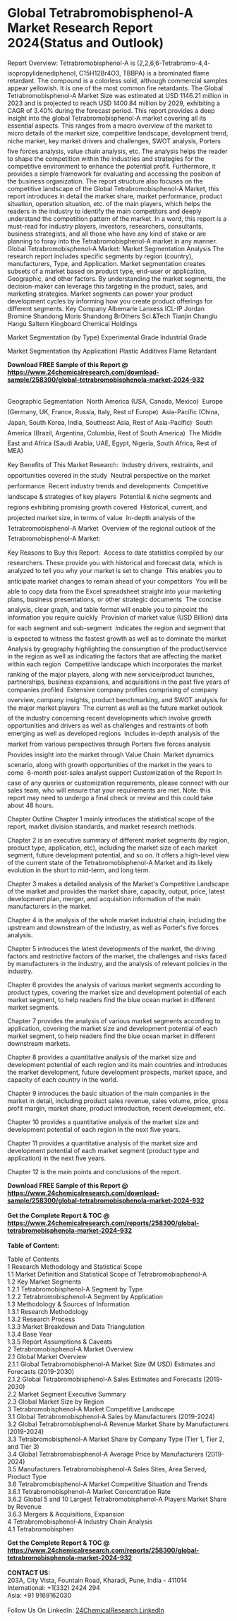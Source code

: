 <h1>Global Tetrabromobisphenol-A Market Research Report 2024(Status and Outlook)</h1><p>Report Overview:
Tetrabromobisphenol-A is (2,2,6,6-Tetrabromo-4,4-isopropylidenediphenol, C15H12Br4O3, TBBPA) is a brominated flame retardant. The compound is a colorless solid, although commercial samples appear yellowish. It is one of the most common fire retardants.
The Global Tetrabromobisphenol-A Market Size was estimated at USD 1146.21  million in 2023 and is projected to reach USD 1400.84  million by 2029, exhibiting a CAGR of 3.40% during the forecast period. 
This report provides a deep insight into the global Tetrabromobisphenol-A market covering all its essential aspects. This ranges from a macro overview of the market to micro details of the market size, competitive landscape, development trend, niche market, key market drivers and challenges, SWOT analysis, Porters five forces analysis, value chain analysis, etc. 
The analysis helps the reader to shape the competition within the industries and strategies for the competitive environment to enhance the potential profit. Furthermore, it provides a simple framework for evaluating and accessing the position of the business organization. The report structure also focuses on the competitive landscape of the Global Tetrabromobisphenol-A Market, this report introduces in detail the market share, market performance, product situation, operation situation, etc. of the main players, which helps the readers in the industry to identify the main competitors and deeply understand the competition pattern of the market.
In a word, this report is a must-read for industry players, investors, researchers, consultants, business strategists, and all those who have any kind of stake or are planning to foray into the Tetrabromobisphenol-A market in any manner.
Global Tetrabromobisphenol-A Market: Market Segmentation Analysis
The research report includes specific segments by region (country), manufacturers, Type, and Application. Market segmentation creates subsets of a market based on product type, end-user or application, Geographic, and other factors. By understanding the market segments, the decision-maker can leverage this targeting in the product, sales, and marketing strategies. Market segments can power your product development cycles by informing how you create product offerings for different segments.
Key Company
Albemarle
Lanxess
ICL-IP
Jordan Bromine
Shandong Moris
Shandong BrOthers Sci.&amp;Tech
Tianjin Changlu Hangu Saltern
Kingboard Chemical Holdings</p><p>
Market Segmentation (by Type)
Experimental Grade
Industrial Grade</p><p>
Market Segmentation (by Application)
Plastic Additives
Flame Retardant</p><div><b>Download FREE Sample of this Report @ 
            <a href="https://www.24chemicalresearch.com/download-sample/258300/global-tetrabromobisphenola-market-2024-932">
            https://www.24chemicalresearch.com/download-sample/258300/global-tetrabromobisphenola-market-2024-932</a></b></div><br><p>
Geographic Segmentation
 North America (USA, Canada, Mexico)
 Europe (Germany, UK, France, Russia, Italy, Rest of Europe)
 Asia-Pacific (China, Japan, South Korea, India, Southeast Asia, Rest of Asia-Pacific)
 South America (Brazil, Argentina, Columbia, Rest of South America)
 The Middle East and Africa (Saudi Arabia, UAE, Egypt, Nigeria, South Africa, Rest of MEA)</p><p>
Key Benefits of This Market Research:
 Industry drivers, restraints, and opportunities covered in the study
 Neutral perspective on the market performance
 Recent industry trends and developments
 Competitive landscape &amp; strategies of key players
 Potential &amp; niche segments and regions exhibiting promising growth covered
 Historical, current, and projected market size, in terms of value
 In-depth analysis of the Tetrabromobisphenol-A Market
 Overview of the regional outlook of the Tetrabromobisphenol-A Market:</p><p>
Key Reasons to Buy this Report:
 Access to date statistics compiled by our researchers. These provide you with historical and forecast data, which is analyzed to tell you why your market is set to change
 This enables you to anticipate market changes to remain ahead of your competitors
 You will be able to copy data from the Excel spreadsheet straight into your marketing plans, business presentations, or other strategic documents
 The concise analysis, clear graph, and table format will enable you to pinpoint the information you require quickly
 Provision of market value (USD Billion) data for each segment and sub-segment
 Indicates the region and segment that is expected to witness the fastest growth as well as to dominate the market
 Analysis by geography highlighting the consumption of the product/service in the region as well as indicating the factors that are affecting the market within each region
 Competitive landscape which incorporates the market ranking of the major players, along with new service/product launches, partnerships, business expansions, and acquisitions in the past five years of companies profiled
 Extensive company profiles comprising of company overview, company insights, product benchmarking, and SWOT analysis for the major market players
 The current as well as the future market outlook of the industry concerning recent developments which involve growth opportunities and drivers as well as challenges and restraints of both emerging as well as developed regions
 Includes in-depth analysis of the market from various perspectives through Porters five forces analysis
 Provides insight into the market through Value Chain
 Market dynamics scenario, along with growth opportunities of the market in the years to come
 6-month post-sales analyst support
Customization of the Report
In case of any queries or customization requirements, please connect with our sales team, who will ensure that your requirements are met.
Note: this report may need to undergo a final check or review and this could take about 48 hours.</p><p>
Chapter Outline
Chapter 1 mainly introduces the statistical scope of the report, market division standards, and market research methods.</p><p>
Chapter 2 is an executive summary of different market segments (by region, product type, application, etc), including the market size of each market segment, future development potential, and so on. It offers a high-level view of the current state of the Tetrabromobisphenol-A Market and its likely evolution in the short to mid-term, and long term.</p><p>
Chapter 3 makes a detailed analysis of the Market's Competitive Landscape of the market and provides the market share, capacity, output, price, latest development plan, merger, and acquisition information of the main manufacturers in the market.</p><p>
Chapter 4 is the analysis of the whole market industrial chain, including the upstream and downstream of the industry, as well as Porter's five forces analysis.</p><p>
Chapter 5 introduces the latest developments of the market, the driving factors and restrictive factors of the market, the challenges and risks faced by manufacturers in the industry, and the analysis of relevant policies in the industry.</p><p>
Chapter 6 provides the analysis of various market segments according to product types, covering the market size and development potential of each market segment, to help readers find the blue ocean market in different market segments.</p><p>
Chapter 7 provides the analysis of various market segments according to application, covering the market size and development potential of each market segment, to help readers find the blue ocean market in different downstream markets.</p><p>
Chapter 8 provides a quantitative analysis of the market size and development potential of each region and its main countries and introduces the market development, future development prospects, market space, and capacity of each country in the world.</p><p>
Chapter 9 introduces the basic situation of the main companies in the market in detail, including product sales revenue, sales volume, price, gross profit margin, market share, product introduction, recent development, etc.</p><p>
Chapter 10 provides a quantitative analysis of the market size and development potential of each region in the next five years.</p><p>
Chapter 11 provides a quantitative analysis of the market size and development potential of each market segment (product type and application) in the next five years.</p><p>
Chapter 12 is the main points and conclusions of the report.</p><p>
	
</p><div><b>Download FREE Sample of this Report @ 
            <a href="https://www.24chemicalresearch.com/download-sample/258300/global-tetrabromobisphenola-market-2024-932">
            https://www.24chemicalresearch.com/download-sample/258300/global-tetrabromobisphenola-market-2024-932</a></b></div><br><div><b>Get the Complete Report & TOC @ 
            <a href="https://www.24chemicalresearch.com/reports/258300/global-tetrabromobisphenola-market-2024-932">
            https://www.24chemicalresearch.com/reports/258300/global-tetrabromobisphenola-market-2024-932</a></b></div><br>
            <b>Table of Content:</b><p>Table of Contents<br />
1 Research Methodology and Statistical Scope<br />
1.1 Market Definition and Statistical Scope of Tetrabromobisphenol-A<br />
1.2 Key Market Segments<br />
1.2.1 Tetrabromobisphenol-A Segment by Type<br />
1.2.2 Tetrabromobisphenol-A Segment by Application<br />
1.3 Methodology & Sources of Information<br />
1.3.1 Research Methodology<br />
1.3.2 Research Process<br />
1.3.3 Market Breakdown and Data Triangulation<br />
1.3.4 Base Year<br />
1.3.5 Report Assumptions & Caveats<br />
2 Tetrabromobisphenol-A Market Overview<br />
2.1 Global Market Overview<br />
2.1.1 Global Tetrabromobisphenol-A Market Size (M USD) Estimates and Forecasts (2019-2030)<br />
2.1.2 Global Tetrabromobisphenol-A Sales Estimates and Forecasts (2019-2030)<br />
2.2 Market Segment Executive Summary<br />
2.3 Global Market Size by Region<br />
3 Tetrabromobisphenol-A Market Competitive Landscape<br />
3.1 Global Tetrabromobisphenol-A Sales by Manufacturers (2019-2024)<br />
3.2 Global Tetrabromobisphenol-A Revenue Market Share by Manufacturers (2019-2024)<br />
3.3 Tetrabromobisphenol-A Market Share by Company Type (Tier 1, Tier 2, and Tier 3)<br />
3.4 Global Tetrabromobisphenol-A Average Price by Manufacturers (2019-2024)<br />
3.5 Manufacturers Tetrabromobisphenol-A Sales Sites, Area Served, Product Type<br />
3.6 Tetrabromobisphenol-A Market Competitive Situation and Trends<br />
3.6.1 Tetrabromobisphenol-A Market Concentration Rate<br />
3.6.2 Global 5 and 10 Largest Tetrabromobisphenol-A Players Market Share by Revenue<br />
3.6.3 Mergers & Acquisitions, Expansion<br />
4 Tetrabromobisphenol-A Industry Chain Analysis<br />
4.1 Tetrabromobisphen</p><div><b>Get the Complete Report & TOC @ 
            <a href="https://www.24chemicalresearch.com/reports/258300/global-tetrabromobisphenola-market-2024-932">
            https://www.24chemicalresearch.com/reports/258300/global-tetrabromobisphenola-market-2024-932</a></b></div><br><b>CONTACT US:</b><br>
            203A, City Vista, Fountain Road, Kharadi, Pune, India - 411014<br>
            International: +1(332) 2424 294<br>
            Asia: +91 9169162030 <br><br>
            Follow Us On LinkedIn: <a href="https://www.linkedin.com/company/24chemicalresearch/">24ChemicalResearch LinkedIn</a>